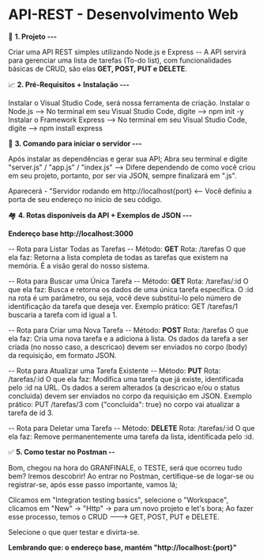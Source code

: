 # API-REST - Desenvolvimento Web  


🚀​ **1. Projeto ---**

Criar uma API REST simples utilizando Node.js e Express -- 
A API servirá para gerenciar uma lista de tarefas (To-do list), com funcionalidades básicas de CRUD, são elas **GET, POST, PUT e DELETE**.


​📈​ **2. Pré-Requisitos + Instalação ---**

Instalar o Visual Studio Code, será nossa ferramenta de criação. 
Instalar o Node.js --> No terminal em seu Visual Studio Code, digite --> npm init -y
Instalar o Framework Express --> No terminal em seu Visual Studio Code, digite --> npm install express

👾​ **3. Comando para iniciar o servidor ---**

Após instalar as dependências e gerar sua API;
Abra seu terminal e digite "server.js" / "app.js" / "index.js" --> Difere dependendo de como você criou em seu projeto, portanto, por ser via JSON, sempre finalizará em ".js".

Aparecerá - "Servidor rodando em http://localhost{port} <-- Você definiu a porta de seu endereço no inicio de seu código.


🏘️ **4. Rotas disponíveis da API + Exemplos de JSON ---**

**Endereço base http://localhost:3000**

-- Rota para Listar Todas as Tarefas --
Método: **GET**
Rota: /tarefas
O que ela faz: Retorna a lista completa de todas as tarefas que existem na memória. É a visão geral do nosso sistema.

-- Rota para Buscar uma Única Tarefa --
Método: **GET**
Rota: /tarefas/:id
O que ela faz: Busca e retorna os dados de uma única tarefa específica. O :id na rota é um parâmetro, ou seja, você deve substituí-lo pelo número de identificação da tarefa que deseja ver.
Exemplo prático: GET /tarefas/1 buscaria a tarefa com id igual a 1.

-- Rota para Criar uma Nova Tarefa --
Método: **POST**
Rota: /tarefas
O que ela faz: Cria uma nova tarefa e a adiciona à lista. Os dados da tarefa a ser criada (no nosso caso, a descricao) devem ser enviados no corpo (body) da requisição, em formato JSON.

-- Rota para Atualizar uma Tarefa Existente --
Método: **PUT**
Rota: /tarefas/:id
O que ela faz: Modifica uma tarefa que já existe, identificada pelo :id na URL. Os dados a serem alterados (a descricao e/ou o status concluida) devem ser enviados no corpo da requisição em JSON.
Exemplo prático: PUT /tarefas/3 com {"concluida": true} no corpo vai atualizar a tarefa de id 3.

-- Rota para Deletar uma Tarefa --
Método: **DELETE**
Rota: /tarefas/:id
O que ela faz: Remove permanentemente uma tarefa da lista, identificada pelo :id.


✅​ **5. Como testar no Postman --**

Bom, chegou na hora do GRANFINALE, o TESTE, será que ocorreu tudo bem? Iremos descobrir!
Ao entrar no Postman, certifique-se de logar-se ou registrar-se, após esse passo importante, vamos lá;

Clicamos em "Integration testing basics", selecione o "Workspace", clicamos em "New" -> "Http" -> para um novo projeto e let's bora;
Ao fazer esse processo, temos o CRUD ---> GET, POST, PUT e DELETE.

Selecione o que quer testar e divirta-se.

**Lembrando que: o endereço base, mantém "http://localhost:{port}"**

